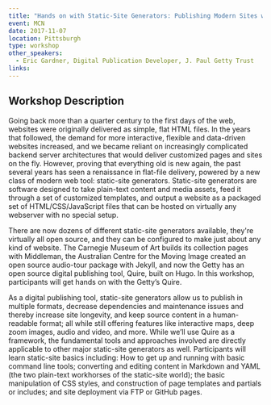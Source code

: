 ```yaml
---
title: "Hands on with Static-Site Generators: Publishing Modern Sites with a 1990s Approach"
event: MCN
date: 2017-11-07
location: Pittsburgh
type: workshop
other_speakers:
  - Eric Gardner, Digital Publication Developer, J. Paul Getty Trust 
links:
---
```


## Workshop Description

Going back more than a quarter century to the first days of the web, websites were originally delivered as simple, flat HTML files. In the years that followed, the demand for more interactive, flexible and data-driven websites increased, and we became reliant on increasingly complicated backend server architectures that would deliver customized pages and sites on the fly. However, proving that everything old is new again, the past several years has seen a renaissance in flat-file delivery, powered by a new class of modern web tool: static-site generators. Static-site generators are software designed to take plain-text content and media assets, feed it through a set of customized templates, and output a website as a packaged set of HTML/CSS/JavaScript files that can be hosted on virtually any webserver with no special setup.

There are now dozens of different static-site generators available, they're virtually all open source, and they can be configured to make just about any kind of website. The Carnegie Museum of Art builds its collection pages with Middleman, the Australian Centre for the Moving Image created an open source audio-tour package with Jekyll, and now the Getty has an open source digital publishing tool, Quire, built on Hugo. In this workshop, participants will get hands on with the Getty’s Quire.

As a digital publishing tool, static-site generators allow us to publish in multiple formats, decrease dependencies and maintenance issues and thereby increase site longevity, and keep source content in a human-readable format; all while still offering features like interactive maps, deep zoom images, audio and video, and more. While we’ll use Quire as a framework, the fundamental tools and approaches involved are directly applicable to other major static-site generators as well. Participants will learn static-site basics including: How to get up and running with basic command line tools; converting and editing content in Markdown and YAML (the two plain-text workhorses of the static-site world); the basic manipulation of CSS styles, and construction of page templates and partials or includes; and site deployment via FTP or GitHub pages.
